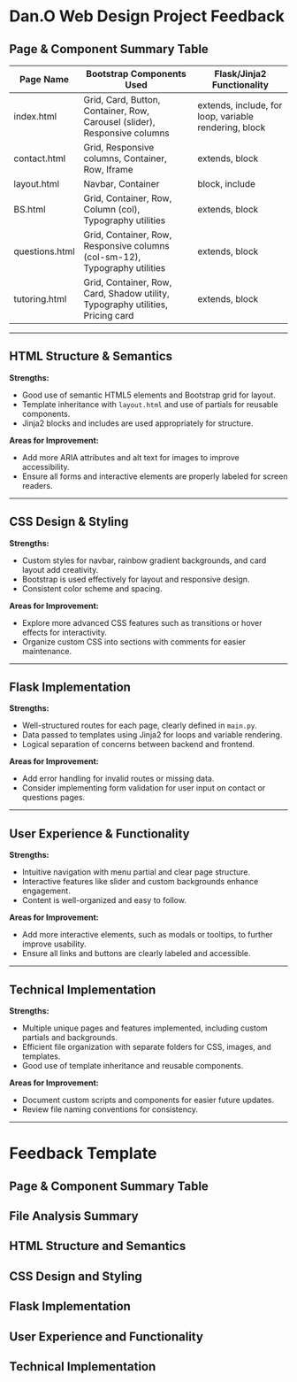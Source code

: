 # Dan.O Web Design Project Feedback

## Page & Component Summary Table

| Page Name      | Bootstrap Components Used                                                      | Flask/Jinja2 Functionality                            |
| -------------- | ------------------------------------------------------------------------------ | ----------------------------------------------------- |
| index.html     | Grid, Card, Button, Container, Row, Carousel (slider), Responsive columns      | extends, include, for loop, variable rendering, block |
| contact.html   | Grid, Responsive columns, Container, Row, Iframe                               | extends, block                                        |
| layout.html    | Navbar, Container                                                              | block, include                                        |
| BS.html        | Grid, Container, Row, Column (col), Typography utilities                       | extends, block                                        |
| questions.html | Grid, Container, Row, Responsive columns (col-sm-12), Typography utilities     | extends, block                                        |
| tutoring.html  | Grid, Container, Row, Card, Shadow utility, Typography utilities, Pricing card | extends, block                                        |

---

## HTML Structure & Semantics

**Strengths:**

- Good use of semantic HTML5 elements and Bootstrap grid for layout.
- Template inheritance with `layout.html` and use of partials for reusable components.
- Jinja2 blocks and includes are used appropriately for structure.

**Areas for Improvement:**

- Add more ARIA attributes and alt text for images to improve accessibility.
- Ensure all forms and interactive elements are properly labeled for screen readers.

---

## CSS Design & Styling

**Strengths:**

- Custom styles for navbar, rainbow gradient backgrounds, and card layout add creativity.
- Bootstrap is used effectively for layout and responsive design.
- Consistent color scheme and spacing.

**Areas for Improvement:**

- Explore more advanced CSS features such as transitions or hover effects for interactivity.
- Organize custom CSS into sections with comments for easier maintenance.

---

## Flask Implementation

**Strengths:**

- Well-structured routes for each page, clearly defined in `main.py`.
- Data passed to templates using Jinja2 for loops and variable rendering.
- Logical separation of concerns between backend and frontend.

**Areas for Improvement:**

- Add error handling for invalid routes or missing data.
- Consider implementing form validation for user input on contact or questions pages.

---

## User Experience & Functionality

**Strengths:**

- Intuitive navigation with menu partial and clear page structure.
- Interactive features like slider and custom backgrounds enhance engagement.
- Content is well-organized and easy to follow.

**Areas for Improvement:**

- Add more interactive elements, such as modals or tooltips, to further improve usability.
- Ensure all links and buttons are clearly labeled and accessible.

---

## Technical Implementation

**Strengths:**

- Multiple unique pages and features implemented, including custom partials and backgrounds.
- Efficient file organization with separate folders for CSS, images, and templates.
- Good use of template inheritance and reusable components.

**Areas for Improvement:**

- Document custom scripts and components for easier future updates.
- Review file naming conventions for consistency.

---

# Feedback Template

## Page & Component Summary Table

## File Analysis Summary

## HTML Structure and Semantics

## CSS Design and Styling

## Flask Implementation

## User Experience and Functionality

## Technical Implementation
